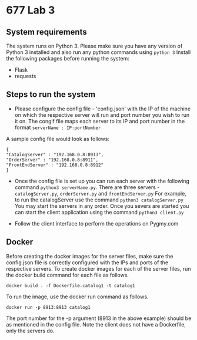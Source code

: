 # 677 Lab 3

## System requirements
The system runs on Python 3. Please make sure you have any version of Python 3 installed and also run any python commands using `python 3`
Install the following packages before running the system:
- Flask
- requests

## Steps to run the system
- Please configure the config file - 'config.json' with the IP of the machine on which the respective server will run and port number you wish to run it on.
The congif file maps each server to its IP and port number in the format `serverName : IP:portNumber`

A sample config file would look as follows:
```
{
"CatalogServer" : "192.168.0.8:8913",
"OrderServer" : "192.168.0.8:8911",
"FrontEndServer" : "192.168.0.8:8912"
}
```

- Once the config file is set up you can run each server with the following command `python3 serverName.py`.
There are three servers - `catalogServer.py`, `orderServer.py` and `frontEndServer.py`
For example, to run the catalogServer use the command `python3 catalogServer.py`
You may start the servers in any order. Once you severs are started you can start the client application using the command `python3 client.py`

- Follow the client interface to perform the operations on Pygmy.com

## Docker
Before creating the docker images for the server files, make sure the config.json file is correctly configured with the IPs and ports of the respective servers. To create docker images for each of the server files, run the docker build command for each file as follows.

```
docker build . -f Dockerfile.catalog1 -t catalog1
```

To run the image, use the docker run command as follows.

```
docker run -p 8913:8913 catalog1
```

The port number for the -p argument (8913 in the above example) should be as mentioned in the config file.
Note the client does not have a Dockerfile, only the servers do.